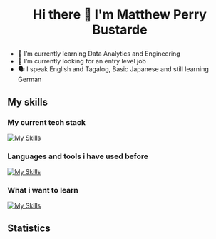 # <p align="center"> Hi there 👋 I'm Matthew Perry Bustarde </p>
- 🌱 I’m currently learning Data Analytics and Engineering
- 🔭 I’m currently looking for an entry level job
- 🗣️ I speak English and Tagalog, Basic Japanese and still learning German

## My skills
### My current tech stack
[![My Skills](https://skillicons.dev/icons?i=html,css,js,mysql,cs,git)](https://skillicons.dev)
### Languages and tools i have used before
[![My Skills](https://skillicons.dev/icons?i=html,css,js,php,mysql,py,c,cs,cpp,react,firebase,redux,git,flutter,unity,github,vscode&perline=6)](https://skillicons.dev)
### What i want to learn
[![My Skills](https://skillicons.dev/icons?i=graphql,tensorflow)](https://skillicons.dev)

## Statistics
<!-- 
<div class='container' style="text-align: center">
<img class="img" src="https://github-readme-stats.vercel.app/api?username=mpbstrd&show_icons=true&theme=tokyonight&showicons=true" /> <br>
<!-- <img class="img" src="https://github-readme-stats.vercel.app/api/top-langs/?username=mpbstrd&langs_count=5&theme=tokyonight&layout=compact" /> <br>
<img class="img" src="https://streak-stats.demolab.com/?user=mpbstrd&theme=dark" />
</div>
-->
